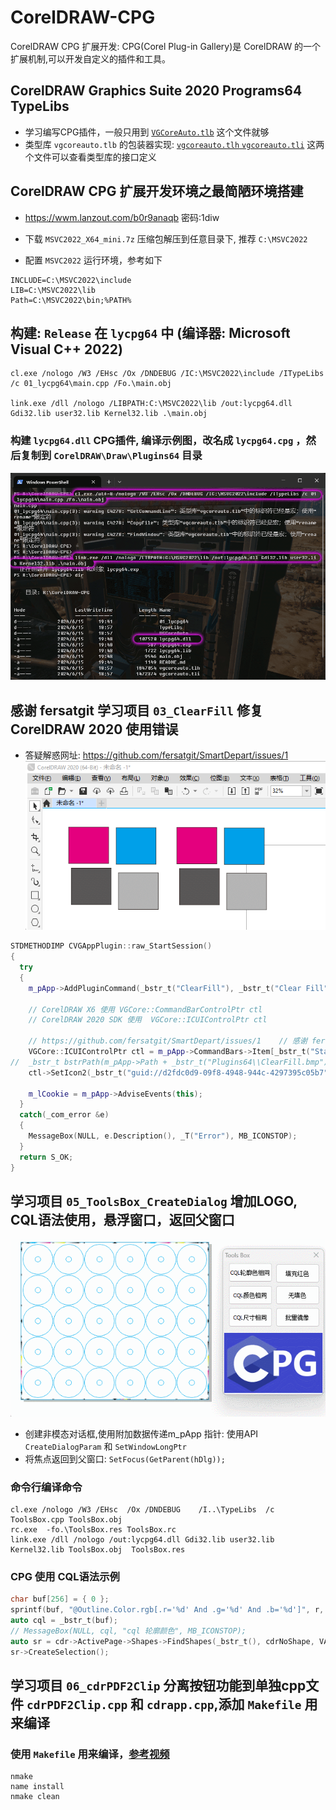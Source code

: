 # CorelDRAW-CPG
CorelDRAW CPG 扩展开发: CPG(Corel Plug-in Gallery)是 CorelDRAW 的一个扩展机制,可以开发自定义的插件和工具。






## CorelDRAW Graphics Suite 2020  Programs64 TypeLibs

- 学习编写CPG插件，一般只用到  [`VGCoreAuto.tlb`](./TypeLibs/VGCoreAuto.tlb) 这个文件就够
- 类型库 `vgcoreauto.tlb` 的包装器实现: [`vgcoreauto.tlh`  `vgcoreauto.tli`](./VGCoreAuto/) 这两个文件可以查看类型库的接口定义


## CorelDRAW CPG 扩展开发环境之最简陋环境搭建
- https://wwm.lanzout.com/b0r9anaqb 密码:1diw

- 下载 `MSVC2022_X64_mini.7z` 压缩包解压到任意目录下, 推荐 `C:\MSVC2022`

- 配置 `MSVC2022` 运行环境，参考如下

```
INCLUDE=C:\MSVC2022\include
LIB=C:\MSVC2022\lib
Path=C:\MSVC2022\bin;%PATH%
```

## 构建: `Release` 在 `lycpg64` 中 (编译器: Microsoft Visual C++ 2022)

```shell
cl.exe /nologo /W3 /EHsc /Ox /DNDEBUG /IC:\MSVC2022\include /ITypeLibs  /c 01_lycpg64\main.cpp /Fo.\main.obj

link.exe /dll /nologo /LIBPATH:C:\MSVC2022\lib /out:lycpg64.dll Gdi32.lib user32.lib Kernel32.lib .\main.obj
```

### 构建 `lycpg64.dll` CPG插件, 编译示例图，改名成 `lycpg64.cpg` ，然后复制到 `CorelDRAW\Draw\Plugins64` 目录

![](./img/CPG_Build.png) 


## 感谢 fersatgit  学习项目 `03_ClearFill` 修复CorelDRAW 2020 使用错误
- 答疑解惑网址: https://github.com/fersatgit/SmartDepart/issues/1 
![](./img/03_ClearFill.gif) 

```cpp
STDMETHODIMP CVGAppPlugin::raw_StartSession()
{
  try
  {
    m_pApp->AddPluginCommand(_bstr_t("ClearFill"), _bstr_t("Clear Fill"), _bstr_t("Clears fill from selected objects"));

    // CorelDRAW X6 使用 VGCore::CommandBarControlPtr ctl
    // CorelDRAW 2020 SDK 使用  VGCore::ICUIControlPtr ctl

    // https://github.com/fersatgit/SmartDepart/issues/1    // 感谢 fersatgit 修复CorelDRAW 2020 使用错误
    VGCore::ICUIControlPtr ctl = m_pApp->CommandBars->Item[_bstr_t("Standard")]->Controls->AddCustomButton(VGCore::cdrCmdCategoryPlugins, _bstr_t("ClearFill"), 1, VARIANT_FALSE);
//  _bstr_t bstrPath(m_pApp->Path + _bstr_t("Plugins64\\ClearFill.bmp"));
    ctl->SetIcon2(_bstr_t("guid://d2fdc0d9-09f8-4948-944c-4297395c05b7"));

    m_lCookie = m_pApp->AdviseEvents(this);
  }
  catch(_com_error &e)
  {
    MessageBox(NULL, e.Description(), _T("Error"), MB_ICONSTOP);
  }
  return S_OK;
}
```

## 学习项目 `05_ToolsBox_CreateDialog` 增加LOGO, CQL语法使用，悬浮窗口，返回父窗口
![](./img/05_CQLFind.webp) 

- 创建非模态对话框,使用附加数据传递m_pApp 指针: 使用API  `CreateDialogParam` 和 `SetWindowLongPtr`
- 将焦点返回到父窗口: `SetFocus(GetParent(hDlg));`

### 命令行编译命令
```shell
cl.exe /nologo /W3 /EHsc  /Ox /DNDEBUG    /I..\TypeLibs  /c ToolsBox.cpp ToolsBox.obj
rc.exe  -fo.\ToolsBox.res ToolsBox.rc
link.exe /dll /nologo /out:lycpg64.dll Gdi32.lib user32.lib Kernel32.lib ToolsBox.obj  ToolsBox.res
```

### CPG 使用 CQL语法示例
```cpp
char buf[256] = { 0 };
sprintf(buf, "@Outline.Color.rgb[.r='%d' And .g='%d' And .b='%d']", r, g, b);
auto cql = _bstr_t(buf);
// MessageBox(NULL, cql, "cql 轮廓颜色", MB_ICONSTOP);
auto sr = cdr->ActivePage->Shapes->FindShapes(_bstr_t(), cdrNoShape, VARIANT_TRUE, cql);
sr->CreateSelection();
```

## 学习项目 `06_cdrPDF2Clip` 分离按钮功能到单独cpp文件 `cdrPDF2Clip.cpp` 和 `cdrapp.cpp`,添加 `Makefile` 用来编译

### 使用 `Makefile` 用来编译，[参考视频](https://www.bilibili.com/video/BV1Nx4y1874F)
```shell
nmake
name install
nmake clean
```
